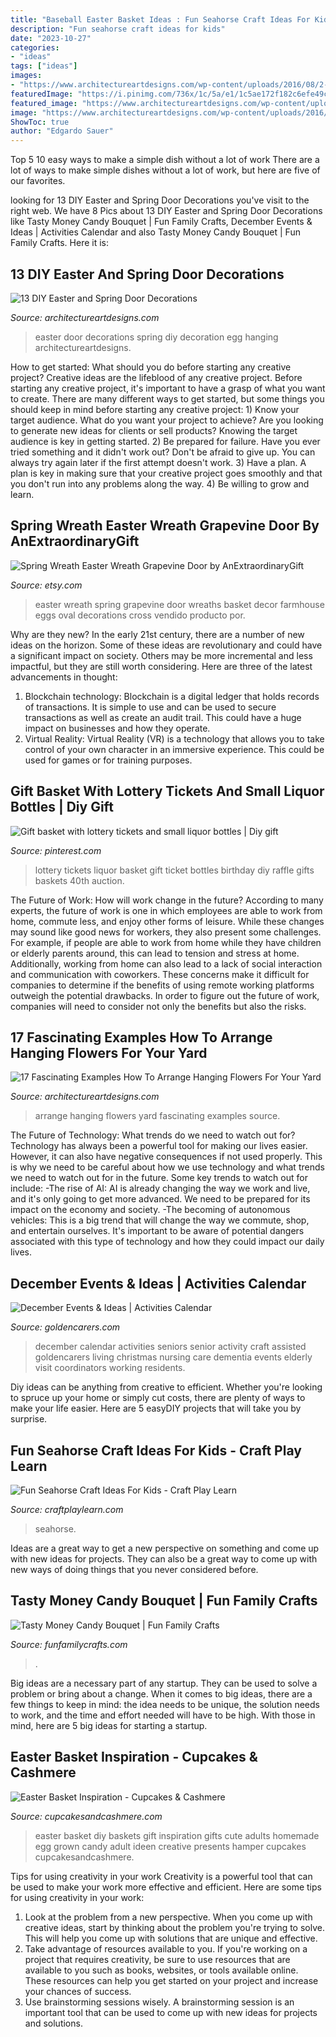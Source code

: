 ```yaml
---
title: "Baseball Easter Basket Ideas : Fun Seahorse Craft Ideas For Kids"
description: "Fun seahorse craft ideas for kids"
date: "2023-10-27"
categories:
- "ideas"
tags: ["ideas"]
images:
- "https://www.architectureartdesigns.com/wp-content/uploads/2016/08/2-43.jpg"
featuredImage: "https://i.pinimg.com/736x/1c/5a/e1/1c5ae172f182c6efe49c273961cb9a9f--lottery-tickets-liquor-bottles.jpg"
featured_image: "https://www.architectureartdesigns.com/wp-content/uploads/2016/08/2-43.jpg"
image: "https://www.architectureartdesigns.com/wp-content/uploads/2016/08/2-43.jpg"
ShowToc: true
author: "Edgardo Sauer"
---
```



Top 5 10 easy ways to make a simple dish without a lot of work
There are a lot of ways to make simple dishes without a lot of work, but here are five of our favorites.

	

		
looking for 13 DIY Easter and Spring Door Decorations you've visit to the right web. We have 8 Pics about 13 DIY Easter and Spring Door Decorations like Tasty Money Candy Bouquet | Fun Family Crafts, December Events &amp; Ideas | Activities Calendar and also Tasty Money Candy Bouquet | Fun Family Crafts. Here it is:
		
    
## 13 DIY Easter And Spring Door Decorations

<img loading=lazy src="https://www.architectureartdesigns.com/wp-content/uploads/2013/03/Easter-Door-Decoration-ArchitectureArtDesigns-3.jpg" onerror="this.onerror=null;this.src='https://tse1.mm.bing.net/th?id=OIP.dk4xwUqm1pfnDG_rwLvetgHaJ3&amp;pid=15.1';" alt="13 DIY Easter and Spring Door Decorations">

_Source: architectureartdesigns.com_

>easter door decorations spring diy decoration egg hanging architectureartdesigns. 

	

How to get started: What should you do before starting any creative project?
Creative ideas are the lifeblood of any creative project. Before starting any creative project, it's important to have a grasp of what you want to create. There are many different ways to get started, but some things you should keep in mind before starting any creative project: 1) Know your target audience. What do you want your project to achieve? Are you looking to generate new ideas for clients or sell products? Knowing the target audience is key in getting started. 2) Be prepared for failure. Have you ever tried something and it didn't work out? Don't be afraid to give up. You can always try again later if the first attempt doesn't work. 3) Have a plan. A plan is key in making sure that your creative project goes smoothly and that you don't run into any problems along the way. 4) Be willing to grow and learn.

    
## Spring Wreath Easter Wreath Grapevine Door By AnExtraordinaryGift

<img loading=lazy src="http://img0.etsystatic.com/003/0/6147089/il_fullxfull.360551344_jkec.jpg" onerror="this.onerror=null;this.src='https://tse4.mm.bing.net/th?id=OIP.GRCf2IDn9rB6r-Ob7sB0ywHaJ4&amp;pid=15.1';" alt="Spring Wreath Easter Wreath Grapevine Door by AnExtraordinaryGift">

_Source: etsy.com_

>easter wreath spring grapevine door wreaths basket decor farmhouse eggs oval decorations cross vendido producto por. 

	

Why are they new?
In the early 21st century, there are a number of new ideas on the horizon. Some of these ideas are revolutionary and could have a significant impact on society. Others may be more incremental and less impactful, but they are still worth considering. Here are three of the latest advancements in thought: 
1) Blockchain technology: Blockchain is a digital ledger that holds records of transactions. It is simple to use and can be used to secure transactions as well as create an audit trail. This could have a huge impact on businesses and how they operate. 
2) Virtual Reality: Virtual Reality (VR) is a technology that allows you to take control of your own character in an immersive experience. This could be used for games or for training purposes.

    
## Gift Basket With Lottery Tickets And Small Liquor Bottles | Diy Gift

<img loading=lazy src="https://i.pinimg.com/736x/1c/5a/e1/1c5ae172f182c6efe49c273961cb9a9f--lottery-tickets-liquor-bottles.jpg" onerror="this.onerror=null;this.src='https://tse4.mm.bing.net/th?id=OIP.ujWHiJGST-GQNmVt-7kd4wHaNK&amp;pid=15.1';" alt="Gift basket with lottery tickets and small liquor bottles | Diy gift">

_Source: pinterest.com_

>lottery tickets liquor basket gift ticket bottles birthday diy raffle gifts baskets 40th auction. 

	

The Future of Work: How will work change in the future?
According to many experts, the future of work is one in which employees are able to work from home, commute less, and enjoy other forms of leisure. While these changes may sound like good news for workers, they also present some challenges. For example, if people are able to work from home while they have children or elderly parents around, this can lead to tension and stress at home. Additionally, working from home can also lead to a lack of social interaction and communication with coworkers. These concerns make it difficult for companies to determine if the benefits of using remote working platforms outweigh the potential drawbacks. In order to figure out the future of work, companies will need to consider not only the benefits but also the risks.

    
## 17 Fascinating Examples How To Arrange Hanging Flowers For Your Yard

<img loading=lazy src="https://www.architectureartdesigns.com/wp-content/uploads/2016/08/2-43.jpg" onerror="this.onerror=null;this.src='https://tse3.mm.bing.net/th?id=OIP.W9_4eHYBqHWw7N_60o4eAwDIEs&amp;pid=15.1';" alt="17 Fascinating Examples How To Arrange Hanging Flowers For Your Yard">

_Source: architectureartdesigns.com_

>arrange hanging flowers yard fascinating examples source. 

	

The Future of Technology: What trends do we need to watch out for?
Technology has always been a powerful tool for making our lives easier. However, it can also have negative consequences if not used properly. This is why we need to be careful about how we use technology and what trends we need to watch out for in the future. Some key trends to watch out for include: 
-The rise of AI: AI is already changing the way we work and live, and it's only going to get more advanced. We need to be prepared for its impact on the economy and society. 
-The becoming of autonomous vehicles: This is a big trend that will change the way we commute, shop, and entertain ourselves. It's important to be aware of potential dangers associated with this type of technology and how they could impact our daily lives.

    
## December Events &amp; Ideas | Activities Calendar

<img loading=lazy src="https://www.goldencarers.com/assets/img/calendar/12-december-pinterest.jpg" onerror="this.onerror=null;this.src='https://tse1.mm.bing.net/th?id=OIP.8xO4TywZTM_MfOcrDKGxqQHaMP&amp;pid=15.1';" alt="December Events &amp; Ideas | Activities Calendar">

_Source: goldencarers.com_

>december calendar activities seniors senior activity craft assisted goldencarers living christmas nursing care dementia events elderly visit coordinators working residents. 

	

Diy ideas can be anything from creative to efficient. Whether you're looking to spruce up your home or simply cut costs, there are plenty of ways to make your life easier. Here are 5 easyDIY projects that will take you by surprise.

    
## Fun Seahorse Craft Ideas For Kids - Craft Play Learn

<img loading=lazy src="https://www.craftplaylearn.com/wp-content/uploads/2020/04/seahorse.jpg" onerror="this.onerror=null;this.src='https://tse2.mm.bing.net/th?id=OIP.TRGl2hzrhnh8cqVu1DcEhQHaLH&amp;pid=15.1';" alt="Fun Seahorse Craft Ideas For Kids - Craft Play Learn">

_Source: craftplaylearn.com_

>seahorse. 

	

Ideas are a great way to get a new perspective on something and come up with new ideas for projects. They can also be a great way to come up with new ways of doing things that you never considered before.

    
## Tasty Money Candy Bouquet | Fun Family Crafts

<img loading=lazy src="https://funfamilycrafts.com/wp-content/uploads/2014/03/money_candy_bouquet.jpg" onerror="this.onerror=null;this.src='https://tse1.mm.bing.net/th?id=OIP.gtxY_mVDYF_763UTx4rMZwHaI5&amp;pid=15.1';" alt="Tasty Money Candy Bouquet | Fun Family Crafts">

_Source: funfamilycrafts.com_

>. 

	

Big ideas are a necessary part of any startup. They can be used to solve a problem or bring about a change. When it comes to big ideas, there are a few things to keep in mind: the idea needs to be unique, the solution needs to work, and the time and effort needed will have to be high. With those in mind, here are 5 big ideas for starting a startup.

    
## Easter Basket Inspiration - Cupcakes &amp; Cashmere

<img loading=lazy src="https://cupcakesandcashmere.com/.image/t_share/MTMwMDM3ODE2MTY2OTg0MzIz/easter5.jpg" onerror="this.onerror=null;this.src='https://tse1.mm.bing.net/th?id=OIP.U3vUS-qE_m4zh1cmP2SiMgHaLG&amp;pid=15.1';" alt="Easter Basket Inspiration - Cupcakes &amp; Cashmere">

_Source: cupcakesandcashmere.com_

>easter basket diy baskets gift inspiration gifts cute adults homemade egg grown candy adult ideen creative presents hamper cupcakes cupcakesandcashmere. 

	

Tips for using creativity in your work
Creativity is a powerful tool that can be used to make your work more effective and efficient. Here are some tips for using creativity in your work:
1. Look at the problem from a new perspective. When you come up with creative ideas, start by thinking about the problem you're trying to solve. This will help you come up with solutions that are unique and effective.
2. Take advantage of resources available to you. If you're working on a project that requires creativity, be sure to use resources that are available to you such as books, websites, or tools available online. These resources can help you get started on your project and increase your chances of success.
3. Use brainstorming sessions wisely. A brainstorming session is an important tool that can be used to come up with new ideas for projects and solutions.

